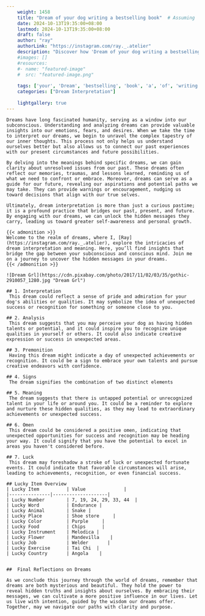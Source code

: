 ```yaml
---
    weight: 1458
    title: "Dream of your dog writing a bestselling book"  # Assuming 'title' column exists
    date: 2024-10-13T19:35:00+08:00
    lastmod: 2024-10-13T19:35:00+08:00
    draft: false
    author: "ray"
    authorLink: "https://instagram.com/ray._.atelier"
    description: "Discover how 'Dream of your dog writing a bestselling book' can interpret your future and uncover its significant meanings in your life."
    #images: []
    #resources:
    #- name: "featured-image"
    #  src: "featured-image.png"
    
    tags: ['your', 'Dream', 'bestselling', 'book', 'a', 'of', 'writing', 'dog']
    categories: ["Dream Interpretation"]
    
    lightgallery: true
---
```

    
    Dreams have long fascinated humanity, serving as a window into our subconscious. Understanding and analyzing dreams can provide valuable insights into our emotions, fears, and desires. When we take the time to interpret our dreams, we begin to unravel the complex tapestry of our inner thoughts. This process not only helps us understand ourselves better but also allows us to connect our past experiences with our present circumstances and future possibilities.
    
    By delving into the meanings behind specific dreams, we can gain clarity about unresolved issues from our past. These dreams often reflect our memories, traumas, and lessons learned, reminding us of what we need to confront or embrace. Moreover, dreams can serve as a guide for our future, revealing our aspirations and potential paths we may take. They can provide warnings or encouragement, nudging us toward decisions that align with our true selves.
    
    Ultimately, dream interpretation is more than just a curious pastime; it is a profound practice that bridges our past, present, and future. By engaging with our dreams, we can unlock the hidden messages they carry, leading us toward greater self-awareness and personal growth.
    
    {{< admonition >}}
    Welcome to the realm of dreams, where I, [Ray](https://instagram.com/ray._.atelier), explore the intricacies of dream interpretation and meaning. Here, you’ll find insights that bridge the gap between your subconscious and conscious mind. Join me on a journey to uncover the hidden messages in your dreams.
    {{< /admonition >}}
    
    ![Dream Grl](https://cdn.pixabay.com/photo/2017/11/02/03/35/gothic-2910057_1280.jpg "Dream Grl")
    
    ## 1. Interpretation
     This dream could reflect a sense of pride and admiration for your dog's abilities or qualities. It may symbolize the idea of unexpected success or recognition for something or someone close to you.
    
    ## 2. Analysis
     This dream suggests that you may perceive your dog as having hidden talents or potential, and it could inspire you to recognize unique qualities in yourself or others. It could also indicate creative expression or success in unexpected areas.
    
    ## 3. Premonition
     Having this dream might indicate a day of unexpected achievements or recognition. It could be a sign to embrace your own talents and pursue creative endeavors with confidence.
    
    ## 4. Signs
     The dream signifies the combination of two distinct elements
    
    ## 5. Meaning
     The dream suggests that there is untapped potential or unrecognized talent in your life or around you. It could be a reminder to explore and nurture these hidden qualities, as they may lead to extraordinary achievements or unexpected success.
    
    ## 6. Omen
     This dream could be considered a positive omen, indicating that unexpected opportunities for success and recognition may be heading your way. It could signify that you have the potential to excel in areas you haven't considered before.
    
    ## 7. Luck
     This dream may foreshadow a stroke of luck or unexpected fortunate events. It could indicate that favorable circumstances will arise, leading to achievements, recognition, or even financial success.
    
    ## Lucky Item Overview
    | Lucky Item          | Value              |
    |---------------|--------------------|
    | Lucky Number        | 7, 19, 24, 29, 33, 44  |
    | Lucky Word          | Endurance |
    | Lucky Animal        | Snake |
    | Lucky Place         | Shoe store     |
    | Lucky Color         | Purple     |
    | Lucky Food          | Chips      |
    | Lucky Instrument    | Melodica |
    | Lucky Flower        | Mandevilla    |
    | Lucky Job           | Welder       |
    | Lucky Exercise      | Tai Chi  |
    | Lucky Country       | Angola    |
    
    
    ##  Final Reflections on Dreams
    
    As we conclude this journey through the world of dreams, remember that dreams are both mysterious and beautiful. They hold the power to reveal hidden truths and insights about ourselves. By embracing their messages, we can cultivate a more positive influence in our lives. Let us live with intention, guided by the wisdom our dreams offer. Together, may we navigate our paths with clarity and purpose.
    